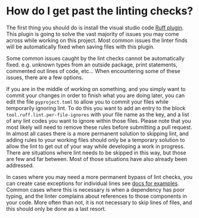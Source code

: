 # How do I get past the linting checks?

The first thing you should do is install the visual studio code [Ruff
plugin](https://marketplace.visualstudio.com/items?itemName=charliermarsh.ruff). This plugin is
going to solve the vast majority of issues you may come across while working on this project. Most
common issues the linter finds will be automatically fixed when saving files with this plugin.

Some common issues caught by the lint checks cannot be automatically fixed. e.g. unknown types from
an outside package, print statements, commented out lines of code, etc... When encountering some of
these issues, there are a few options.

If you are in the middle of working on something, and you simply want to commit your changes in
order to finish what you are doing later, you can edit the file `pyproject.toml` to allow you to
commit your files while temporarily ignoring lint. To do this you want to add an entry to the block
`tool.ruff.lint.per-file-ignores` with your file name as the key, and a list of any lint codes you want to
ignore within those files. Please note that you most likely will need to remove these rules before
submitting a pull request. In almost all cases there is a more permanent solution to skipping lint,
and adding rules to your working files should only be a temporary solution to allow the lint to get
out of your way while developing a work in progress. There are situations where lint needs to be
skipped in this way, but those are few and far between. Most of those situations have also already
been addressed.

In cases where you may need a more permanent bypass of lint checks, you can create case exceptions
for individual lines see [docs for examples](https://docs.astral.sh/ruff/tutorial/#ignoring-errors).
Common cases where this is necessary is when a dependency has poor typing, and the linter complains
about references to those components in your code. More often than not, it is not necessary to skip
lines of files, and this should only be done as a last resort.
